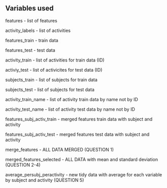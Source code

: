 ## Variables used

features - list of features

activity_labels - list of activities

features_train - train data

features_test - test data


activity_train - list of activities for train data (ID)

activiy_test - list of activicites for test data (ID)


subjects_train - list of subjects for train data

subjects_test - list of subjects for test data


activity_train_name - list of activity train data by name not by ID

activity_test_name - list of activity test data by name not by ID


features_subj_activ_train - merged features train data with subject and activity

features_subj_activ_test - merged features test data with subject and activity


merge_features - ALL DATA MERGED (QUESTION 1)

merged_features_selected - ALL DATA with mean and standard deviation (QUESTION 2-4)

average_persubj_peractivity - new tidy data with average for each variable 
                              by subject and activity (QUESTION 5)
                              